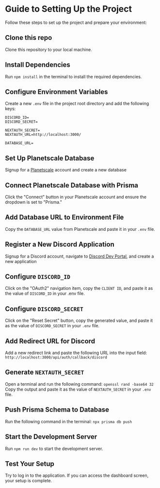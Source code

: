 # Guide to Setting Up the Project

Follow these steps to set up the project and prepare your environment:

## Clone this repo

Clone this repository to your local machine.

## Install Dependencies

Run `npm install` in the terminal to install the required dependencies.

## Configure Environment Variables

Create a new `.env` file in the project root directory and add the following keys:

```
DISCORD_ID=
DISCORD_SECRET=

NEXTAUTH_SECRET=
NEXTAUTH_URL=http://localhost:3000/

DATABASE_URL=
```

## Set Up Planetscale Database

Signup for a [Planetscale](https://planetscale.com/) account and create a new database

## Connect Planetscale Database with Prisma

Click the "Connect" button in your Planetscale account and ensure the dropdown is set to "Prisma."

## Add Database URL to Environment File

Copy the `DATABASE_URL` value from Planetscale and paste it in your `.env` file.

## Register a New Discord Application

Signup for a Discord account, navigate to [Discord Dev Portal](https://discord.com/developers/applications), and create a new application

## Configure `DISCORD_ID`

Click on the "OAuth2" navigation item, copy the `CLIENT ID`, and paste it as the value of `DISCORD_ID` in your .env file.

## Configure `DISCORD_SECRET`

Click on the "Reset Secret" button, copy the generated value, and paste it as the value of `DISCORD_SECRET` in your `.env` file.

## Add Redirect URL for Discord

Add a new redirect link and paste the following URL into the input field:
`http://localhost:3000/api/auth/callback/discord`

## Generate `NEXTAUTH_SECRET`

Open a terminal and run the following command: `openssl rand -base64 32`
Copy the output and paste it as the value of `NEXTAUTH_SECRET` in your `.env` file.

## Push Prisma Schema to Database

Run the following command in the terminal: `npx prisma db push`

## Start the Development Server

Run `npm run dev` to start the development server.

## Test Your Setup

Try to log in to the application. If you can access the dashboard screen, your setup is complete.

